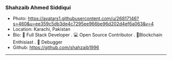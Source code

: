 ### Shahzaib Ahmed Siddiqui
- Photo: https://avatars1.githubusercontent.com/u/26817146?s=460&u=ee359c5db3de4c7295ee966be96d202d4ef6a063&v=4
- Location: Karachi, Pakistan
- Bio: 📱 Full Stack Developer . 💻 Open Source Contributor . 📝Blockchain Enthisiast . 👶 Debugger 
- Github: https://github.com/shahzaib1996
***